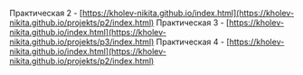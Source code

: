 Практическая 2 - [https://kholev-nikita.github.io/index.html](https://kholev-nikita.github.io/projekts/p2/index.html)
Практическая 3 - [https://kholev-nikita.github.io/index.html](https://kholev-nikita.github.io/projekts/p3/index.html)
Практическая 4 - [https://kholev-nikita.github.io/index.html](https://kholev-nikita.github.io/projekts/p2/index.html)
